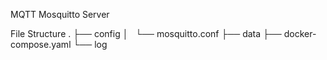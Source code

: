 MQTT Mosquitto Server

File Structure
.
├── config
│   └── mosquitto.conf
├── data
├── docker-compose.yaml
└── log
